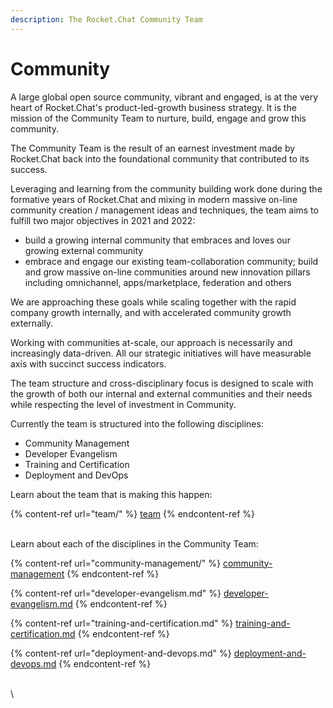 ```yaml
---
description: The Rocket.Chat Community Team
---
```


# Community

A large global open source community, vibrant and engaged, is at the very heart of Rocket.Chat's product-led-growth business strategy.  It is the mission of the Community Team to nurture, build, engage and grow this community.&#x20;

The Community Team is the result of an earnest investment made by Rocket.Chat back into the foundational community that contributed to its success.

Leveraging and learning from the community building work done during the formative years of Rocket.Chat and mixing in modern massive on-line community creation / management ideas and techniques,  the team aims to fulfill two major objectives in 2021 and 2022:

* &#x20;build a growing internal community that embraces and loves our growing external community
* &#x20;embrace and engage our existing team-collaboration community;  build and grow massive on-line communities around new innovation pillars including omnichannel, apps/marketplace, federation and others

We are approaching these goals while scaling together with the rapid company growth internally, and with accelerated  community growth externally.  &#x20;

Working with communities at-scale, our approach is necessarily and increasingly data-driven.  All our strategic initiatives will have measurable axis with succinct success indicators.

The team structure and cross-disciplinary focus is designed to scale with the growth of both our internal and external communities and their needs while respecting the level of investment in Community.&#x20;

Currently the team is structured into the following disciplines:

* Community Management
* Developer Evangelism
* Training and Certification
* Deployment and DevOps

Learn about the team that is making this happen:

{% content-ref url="team/" %}
[team](team/)
{% endcontent-ref %}

\
Learn about each of the disciplines in the Community Team:



{% content-ref url="community-management/" %}
[community-management](community-management/)
{% endcontent-ref %}

{% content-ref url="developer-evangelism.md" %}
[developer-evangelism.md](developer-evangelism.md)
{% endcontent-ref %}

{% content-ref url="training-and-certification.md" %}
[training-and-certification.md](training-and-certification.md)
{% endcontent-ref %}

{% content-ref url="deployment-and-devops.md" %}
[deployment-and-devops.md](deployment-and-devops.md)
{% endcontent-ref %}













&#x20;

\
\


